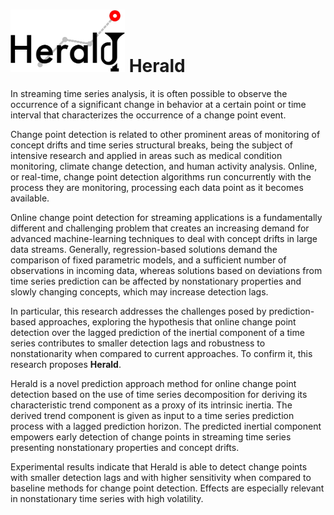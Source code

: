 
# <img src='https://raw.githubusercontent.com/cefet-rj-dal/herald/master/herald_logo.png' align='centre' height='100' width='183'/> Herald

In streaming time series analysis, it is often possible to observe the occurrence of
a significant change in behavior at a certain point or time interval that characterizes the
occurrence of a change point event. 

Change point detection is related to other prominent
areas of monitoring of concept drifts and time series structural breaks, being the subject
of intensive research and applied in areas such as medical condition monitoring, climate
change detection, and human activity analysis. Online, or real-time, change point detection
algorithms run concurrently with the process they are monitoring, processing each data
point as it becomes available. 

Online change point detection for streaming applications is
a fundamentally different and challenging problem that creates an increasing demand for
advanced machine-learning techniques to deal with concept drifts in large data streams.
Generally, regression-based solutions demand the comparison of fixed parametric models,
and a sufficient number of observations in incoming data, whereas solutions based on
deviations from time series prediction can be affected by nonstationary properties and
slowly changing concepts, which may increase detection lags. 

In particular, this research
addresses the challenges posed by prediction-based approaches, exploring the hypothesis
that online change point detection over the lagged prediction of the inertial component
of a time series contributes to smaller detection lags and robustness to nonstationarity
when compared to current approaches. To confirm it, this research proposes __Herald__.

Herald is a novel prediction approach method for
online change point detection based on the use of time series decomposition for deriving
its characteristic trend component as a proxy of its intrinsic inertia. The derived trend
component is given as input to a time series prediction process with a lagged prediction
horizon. The predicted inertial component empowers early detection of
change points in streaming time series presenting nonstationary properties and concept
drifts.

Experimental results indicate that Herald is able to detect change
points with smaller detection lags and with higher sensitivity when compared to baseline
methods for change point detection. Effects are especially relevant in nonstationary time
series with high volatility.
